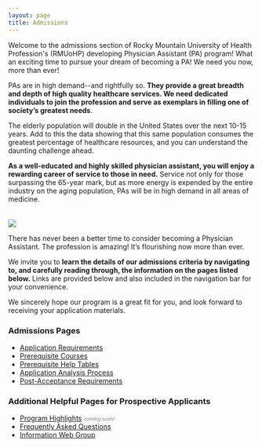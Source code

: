```yaml
---
layout: page
title: Admissions
---
```


<p class="message">
	Welcome to the admissions section of Rocky Mountain University of Health Profession's (RMUoHP) developing Physician Assistant (PA) program! What an exciting time to pursue your dream of becoming a PA! We need you now, more than ever!
</p>

PAs are in high demand--and rightfully so.  **They provide a great breadth and depth of high quality healthcare services. We need dedicated individuals to join the profession and serve as exemplars in filling one of society’s greatest needs**. 

The elderly population will double in the United States over the next 10-15 years.  Add to this the data showing that this same population consumes the greatest percentage of healthcare resources, and you can understand the daunting challenge ahead.

**As a well-educated and highly skilled physician assistant, you will enjoy a rewarding career of service to those in need.** Service not only for those surpassing the 65-year mark, but as more energy is expended by the entire industry on the aging population, PAs will be in high demand in all areas of medicine. 

<img src="{{site.imagepath}}/pastudents.jpg" style="max-width:100%; margin-left:auto; margin-right:auto; margin-top:1.2rem;">

There has never been a better time to consider becoming a Physician Assistant.  The profession is amazing!  It’s flourishing now more than ever.

We invite you to **learn the details of our admissions criteria by navigating to, and carefully reading through, the information on the pages listed below.** Links are provided below and also included in the navigation bar for your convenience. 

We sincerely hope our program is a great fit for you, and look forward to receiving your application materials.

### Admissions Pages

- [Application Requirements][app-requirements]
- [Prerequisite Courses][prereqs]
- [Prerequisite Help Tables][prereqhelptables]
- [Application Analysis Process][analysis]
- [Post-Acceptance Requirements][post-acceptance-requirements]

### Additional Helpful Pages for Prospective Applicants

- [Program Highlights][program-highlights] <span style="font-size:70%;font-style:italic;color:grey;"> coming soon!</span>
- [Frequently Asked Questions][faq]
- [Information Web Group][info-web-group]

[program-highlights]: /coming-soon
[prereqs]: /admissions/prerequisite-courses
[app-requirements]: /admissions/application-requirements
[faq]: /admissions/frequently-asked-questions
[info-web-group]: /admissions/rmuohp-pap-information-group
[prereqhelptables]: /admissions/prerequisite-help-tables/
[analysis]: /admissions/application-analysis-process
[post-acceptance-requirements]: /admissions/post-acceptance-requirements
